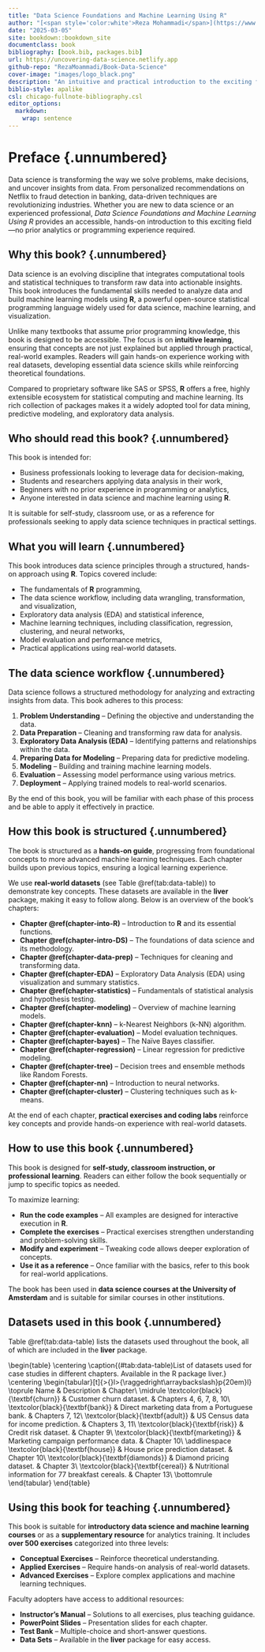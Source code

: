 ```yaml
---
title: "Data Science Foundations and Machine Learning Using R"
author: "[<span style='color:white'>Reza Mohammadi</span>](https://www.uva.nl/profile/a.mohammadi)"
date: "2025-03-05"
site: bookdown::bookdown_site
documentclass: book
bibliography: [book.bib, packages.bib]
url: https://uncovering-data-science.netlify.app
github-repo: "RezaMoammadi/Book-Data-Science"
cover-image: "images/logo_black.png"
description: "An intuitive and practical introduction to the exciting field of Data Science and Machine Learning"
biblio-style: apalike
csl: chicago-fullnote-bibliography.csl
editor_options: 
  markdown: 
    wrap: sentence
---
```




# Preface {.unnumbered}  

Data science is transforming the way we solve problems, make decisions, and uncover insights from data. From personalized recommendations on Netflix to fraud detection in banking, data-driven techniques are revolutionizing industries. Whether you are new to data science or an experienced professional, *Data Science Foundations and Machine Learning Using R* provides an accessible, hands-on introduction to this exciting field—no prior analytics or programming experience required.  

## Why this book? {.unnumbered}  

Data science is an evolving discipline that integrates computational tools and statistical techniques to transform raw data into actionable insights. This book introduces the fundamental skills needed to analyze data and build machine learning models using **R**, a powerful open-source statistical programming language widely used for data science, machine learning, and visualization.  

Unlike many textbooks that assume prior programming knowledge, this book is designed to be accessible. The focus is on **intuitive learning**, ensuring that concepts are not just explained but applied through practical, real-world examples. Readers will gain hands-on experience working with real datasets, developing essential data science skills while reinforcing theoretical foundations.  

Compared to proprietary software like SAS or SPSS, **R** offers a free, highly extensible ecosystem for statistical computing and machine learning. Its rich collection of packages makes it a widely adopted tool for data mining, predictive modeling, and exploratory data analysis.  

## Who should read this book? {.unnumbered}  

This book is intended for:  

- Business professionals looking to leverage data for decision-making,  
- Students and researchers applying data analysis in their work,  
- Beginners with no prior experience in programming or analytics,  
- Anyone interested in data science and machine learning using **R**.  

It is suitable for self-study, classroom use, or as a reference for professionals seeking to apply data science techniques in practical settings.  

## What you will learn {.unnumbered}  

This book introduces data science principles through a structured, hands-on approach using **R**. Topics covered include:  

- The fundamentals of **R** programming,  
- The data science workflow, including data wrangling, transformation, and visualization,  
- Exploratory data analysis (EDA) and statistical inference,  
- Machine learning techniques, including classification, regression, clustering, and neural networks,  
- Model evaluation and performance metrics,  
- Practical applications using real-world datasets.  

## The data science workflow {.unnumbered}  

Data science follows a structured methodology for analyzing and extracting insights from data. This book adheres to this process:  

1. **Problem Understanding** – Defining the objective and understanding the data.  
2. **Data Preparation** – Cleaning and transforming raw data for analysis.  
3. **Exploratory Data Analysis (EDA)** – Identifying patterns and relationships within the data.  
4. **Preparing Data for Modeling** – Preparing data for predictive modeling.  
5. **Modeling** – Building and training machine learning models.  
6. **Evaluation** – Assessing model performance using various metrics.  
7. **Deployment** – Applying trained models to real-world scenarios.  

By the end of this book, you will be familiar with each phase of this process and be able to apply it effectively in practice.  
## How this book is structured {.unnumbered}  

The book is structured as a **hands-on guide**, progressing from foundational concepts to more advanced machine learning techniques. Each chapter builds upon previous topics, ensuring a logical learning experience.  

We use **real-world datasets** (see Table \@ref(tab:data-table)) to demonstrate key concepts. These datasets are available in the **liver** package, making it easy to follow along. Below is an overview of the book’s chapters:  

- **Chapter \@ref(chapter-into-R)** – Introduction to **R** and its essential functions.  
- **Chapter \@ref(chapter-intro-DS)** – The foundations of data science and its methodology.  
- **Chapter \@ref(chapter-data-prep)** – Techniques for cleaning and transforming data.  
- **Chapter \@ref(chapter-EDA)** – Exploratory Data Analysis (EDA) using visualization and summary statistics.  
- **Chapter \@ref(chapter-statistics)** – Fundamentals of statistical analysis and hypothesis testing.  
- **Chapter \@ref(chapter-modeling)** – Overview of machine learning models.  
- **Chapter \@ref(chapter-knn)** – k-Nearest Neighbors (k-NN) algorithm.  
- **Chapter \@ref(chapter-evaluation)** – Model evaluation techniques.  
- **Chapter \@ref(chapter-bayes)** – The Naïve Bayes classifier.  
- **Chapter \@ref(chapter-regression)** – Linear regression for predictive modeling.  
- **Chapter \@ref(chapter-tree)** – Decision trees and ensemble methods like Random Forests.  
- **Chapter \@ref(chapter-nn)** – Introduction to neural networks.  
- **Chapter \@ref(chapter-cluster)** – Clustering techniques such as k-means.  

At the end of each chapter, **practical exercises and coding labs** reinforce key concepts and provide hands-on experience with real-world datasets.  

## How to use this book {.unnumbered}  

This book is designed for **self-study, classroom instruction, or professional learning**. Readers can either follow the book sequentially or jump to specific topics as needed.  

To maximize learning:  

- **Run the code examples** – All examples are designed for interactive execution in **R**.  
- **Complete the exercises** – Practical exercises strengthen understanding and problem-solving skills.  
- **Modify and experiment** – Tweaking code allows deeper exploration of concepts.  
- **Use it as a reference** – Once familiar with the basics, refer to this book for real-world applications.  

The book has been used in **data science courses at the University of Amsterdam** and is suitable for similar courses in other institutions.  

## Datasets used in this book {.unnumbered}  

Table \@ref(tab:data-table) lists the datasets used throughout the book, all of which are included in the **liver** package.  

\begin{table}
\centering
\caption{(\#tab:data-table)List of datasets used for case studies in different chapters. Available in the R package liver.}
\centering
\begin{tabular}[t]{>{}l>{\raggedright\arraybackslash}p{20em}l}
\toprule
Name & Description & Chapter\\
\midrule
\textcolor{black}{\textbf{churn}} & Customer churn dataset. & Chapters 4, 6, 7, 8, 10\\
\textcolor{black}{\textbf{bank}} & Direct marketing data from a Portuguese bank. & Chapters 7, 12\\
\textcolor{black}{\textbf{adult}} & US Census data for income prediction. & Chapters 3, 11\\
\textcolor{black}{\textbf{risk}} & Credit risk dataset. & Chapter 9\\
\textcolor{black}{\textbf{marketing}} & Marketing campaign performance data. & Chapter 10\\
\addlinespace
\textcolor{black}{\textbf{house}} & House price prediction dataset. & Chapter 10\\
\textcolor{black}{\textbf{diamonds}} & Diamond pricing dataset. & Chapter 3\\
\textcolor{black}{\textbf{cereal}} & Nutritional information for 77 breakfast cereals. & Chapter 13\\
\bottomrule
\end{tabular}
\end{table}



## Using this book for teaching {.unnumbered}  

This book is suitable for **introductory data science and machine learning courses** or as a **supplementary resource** for analytics training. It includes **over 500 exercises** categorized into three levels:  

- **Conceptual Exercises** – Reinforce theoretical understanding.  
- **Applied Exercises** – Require hands-on analysis of real-world datasets.  
- **Advanced Exercises** – Explore complex applications and machine learning techniques.  

Faculty adopters have access to additional resources:  

- **Instructor’s Manual** – Solutions to all exercises, plus teaching guidance.  
- **PowerPoint Slides** – Presentation slides for each chapter.  
- **Test Bank** – Multiple-choice and short-answer questions.  
- **Data Sets** – Available in the **liver** package for easy access.  
